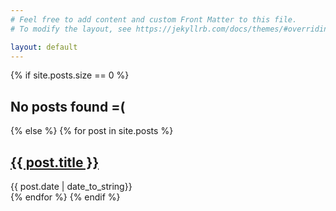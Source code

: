 ```yaml
---
# Feel free to add content and custom Front Matter to this file.
# To modify the layout, see https://jekyllrb.com/docs/themes/#overriding-theme-defaults

layout: default
---
```


{% if site.posts.size == 0 %}
<h2>No posts found =(</h2>
{% else %}
{% for post in site.posts %}
<div class="content list">
	<div class="list-item">
		<h2 class="list-post-title">
			<a href="{{ post.url | prepend: site.baseurl }}">{{ post.title }}</a>
		</h2>
		<div class="list-post-date">
			<time>{{ post.date | date_to_string}}</time>
		</div>
	</div>
</div>
{% endfor %}
{% endif %}